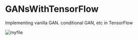 # GANsWithTensorFlow
Implementing vanilla GAN. conditional GAN, etc in TensorFlow 

![myfile](https://cdn.activestate.com/wp-content/uploads/2020/05/GAN_inAction.gif)
